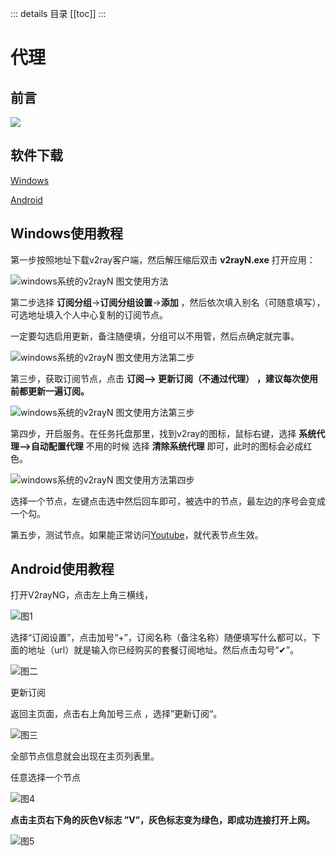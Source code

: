 

::: details 目录
[[toc]]
:::

# 代理

## 前言

![](/images/tEZ75IXLIs.png)

## 软件下载

[Windows](https://github.com/2dust/v2rayN/releases/download/6.43/zz_v2rayN-With-Core-SelfContained.7z)

[Android](https://github.com/2dust/v2rayNG/releases)

## Windows使用教程



第一步按照地址下载v2ray客户端，然后解压缩后双击 **v2rayN.exe** 打开应用：

![windows系统的v2rayN 图文使用方法](/images/NnLjW0xNdR.png)

第二步选择 **订阅分组**->**订阅分组设置**->**添加** ，然后依次填入别名（可随意填写），可选地址填入个人中心复制的订阅节点。

一定要勾选启用更新，备注随便填，分组可以不用管，然后点确定就完事。

![windows系统的v2rayN 图文使用方法第二步](/images/JhvmdfHpsQ.png)

第三步，获取订阅节点，点击  **订阅--> 更新订阅（不通过代理）** **，建议每次使用前都更新一遍订阅。**

![windows系统的v2rayN 图文使用方法第三步](/images/XGWJXHhuHQ.png)

第四步，开启服务。在任务托盘那里，找到v2ray的图标，鼠标右键，选择 **系统代理-->自动配置代理** 不用的时候 选择 **清除系统代理** 即可，此时的图标会必成红色。

![windows系统的v2rayN 图文使用方法第四步](/images/xUm7Ite1hl.png)

选择一个节点，左键点击选中然后回车即可，被选中的节点，最左边的序号会变成一个勾。

第五步，测试节点。如果能正常访问[Youtube](https://www.youtube.com/)，就代表节点生效。

## Android使用教程

打开V2rayNG，点击左上角三横线，

![图1](/images/9XRUJxy3.webp)

选择“订阅设置”，点击加号“+”，订阅名称（备注名称）随便填写什么都可以，下面的地址（url）就是输入你已经购买的套餐订阅地址。然后点击勾号“✔”。

![图二](/images/ltGorjeh.webp)

更新订阅

返回主页面，点击右上角加号三点 ，选择”更新订阅“。

![图三](/images/avsBChpb.webp)

全部节点信息就会出现在主页列表里。

任意选择一个节点

![图4](/images/tpHFf9YW.webp)

**点击主页右下角的灰色V标志 ”V”，灰色标志变为绿色，即成功连接打开上网。**

![图5](/images/LWvLAHj5.webp)

